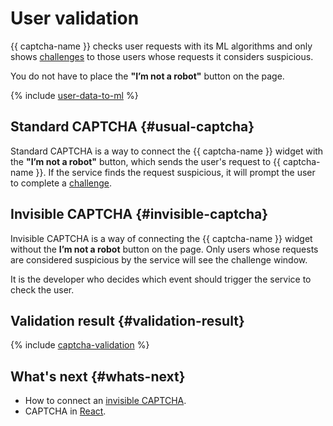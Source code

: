 # User validation

{{ captcha-name }} checks user requests with its ML algorithms and only shows [challenges](./tasks.md) to those users whose requests it considers suspicious.

You do not have to place the **"I’m not a robot"** button on the page.

{% include [user-data-to-ml](../../_includes/smartcaptcha/user-data-to-ml.md) %}

## Standard CAPTCHA {#usual-captcha}

Standard CAPTCHA is a way to connect the {{ captcha-name }} widget with the **"I’m not a robot"** button, which sends the user's request to {{ captcha-name }}. If the service finds the request suspicious, it will prompt the user to complete a [challenge](tasks.md).

## Invisible CAPTCHA {#invisible-captcha}

Invisible CAPTCHA is a way of connecting the {{ captcha-name }} widget without the **I’m not a robot** button on the page. Only users whose requests are considered suspicious by the service will see the challenge window.

It is the developer who decides which event should trigger the service to check the user.

## Validation result {#validation-result}

{% include [captcha-validation](../../_includes/smartcaptcha/captcha-validation.md) %}

## What's next {#whats-next}

* How to connect an [invisible CAPTCHA](./invisible-captcha.md).
* CAPTCHA in [React](./react.md).

